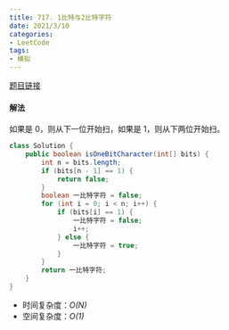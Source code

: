 ```yaml
---
title: 717. 1比特与2比特字符
date: 2021/3/10
categories:
- LeetCode
tags:
- 模拟
---
```


[题目链接](https://leetcode-cn.com/problems/1-bit-and-2-bit-characters/)

#### 解法

如果是 0，则从下一位开始扫，如果是 1，则从下两位开始扫。

```java
class Solution {
    public boolean isOneBitCharacter(int[] bits) {
        int n = bits.length;
        if (bits[n - 1] == 1) {
            return false;
        }
        boolean 一比特字符 = false;
        for (int i = 0; i < n; i++) {
            if (bits[i] == 1) {
                一比特字符 = false;
                i++;
            } else {
                一比特字符 = true;
            }
        }
        return 一比特字符;
    }
}
```

- 时间复杂度：*O(N)*
- 空间复杂度：*O(1)*

